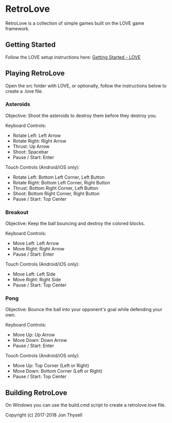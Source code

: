 # RetroLove #

RetroLove is a collection of simple games built on the LOVE game framework.

## Getting Started ##

Follow the LOVE setup instructions here: [Getting Started - LOVE](https://love2d.org/wiki/Getting_Started)

## Playing RetroLove ##

Open the src folder with LOVE, or optionally, follow the instructions below to create a .love file.

### Asteroids ###

Objective: Shoot the asteroids to destroy them before they destroy you.

Keyboard Controls:
* Rotate Left: Left Arrow
* Rotate Right: Right Arrow
* Thrust: Up Arrow
* Shoot: Spacebar
* Pause / Start: Enter

Touch Controls (Android/iOS only):
* Rotate Left: Bottom Left Corner, Left Button
* Rotate Right: Bottom Left Corner, Right Button
* Thrust: Bottom Right Corner, Left Button
* Shoot: Bottom Right Corner, Right Button
* Pause / Start: Top Center

### Breakout ###

Objective: Keep the ball bouncing and destroy the colored blocks.

Keyboard Controls:
* Move Left: Left Arrow
* Move Right: Right Arrow
* Pause / Start: Enter

Touch Controls (Android/iOS only):
* Move Left: Left Side
* Move Right: Right Side
* Pause / Start: Top Center

### Pong ###

Objective: Bounce the ball into your opponent's goal while defending your own.

Keyboard Controls:
* Move Up: Up Arrow
* Move Down: Down Arrow
* Pause / Start: Enter

Touch Controls (Android/iOS only):
* Move Up: Top Corner (Left or Right)
* Move Down: Bottom Corner (Left or Right)
* Pause / Start: Top Center

## Building RetroLove ##

On Windows you can use the build.cmd script to create a retrolove.love file.

Copyright (c) 2017-2018 Jon Thysell
